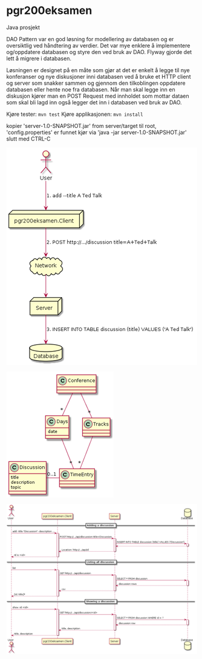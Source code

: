 # pgr200eksamen
Java prosjekt




DAO Pattern var en god løsning for modellering av databasen og er oversiktlig ved håndtering av verdier. Det var mye enklere å implementere og/oppdatere databasen og styre den ved bruk av DAO. Flyway gjorde det lett å migrere i databasen.


Løsningen er designet på en måte som gjør at det er enkelt å legge til nye konferanser og nye diskusjoner inni databasen ved å bruke et HTTP client og server som snakker sammen og gjennom den tilkoblingen oppdatere databasen eller hente noe fra databasen.	Når man skal legge inn en diskusjon kjører man en POST Request med innholdet som mottar dataen som skal bli lagd inn også legger det inn i databasen ved bruk av DAO.
	

Kjøre tester: `mvn test`
Kjøre applikasjonen: `mvn install`

kopier 'server-1.0-SNAPSHOT.jar' from server/target til root, 'config.properties' er funnet
kjør via 'java -jar server-1.0-SNAPSHOT.jar'
slutt med CTRL-C




![Model](flow/conference.png)

![Model](flow/flow.png)

![Model](flow/flow2.png)

